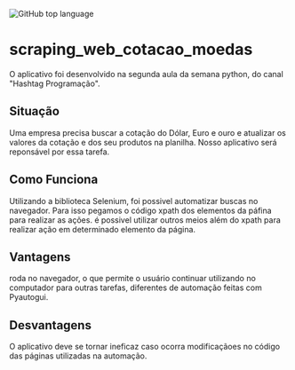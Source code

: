 ![GitHub top language](https://img.shields.io/github/languages/top/Alisson-tech/scraping_web_cotacao_moedas)

# scraping_web_cotacao_moedas
O aplicativo foi desenvolvido na segunda aula da semana python, do canal "Hashtag Programação".

## Situação

Uma empresa precisa buscar a cotação do Dólar, Euro e ouro e atualizar os valores da cotação e dos seu produtos na planilha.
Nosso aplicativo será reponsável por essa tarefa.

## Como Funciona

Utilizando a biblioteca Selenium, foi possivel automatizar buscas no navegador.
Para isso pegamos o código xpath dos elementos da páfina para realizar as ações.
é possivel utilizar outros meios além do xpath para realizar ação em determinado elemento da página.

## Vantagens

roda no navegador, o que permite o usuário continuar utilizando no computador para outras tarefas, diferentes de automação feitas com Pyautogui.

## Desvantagens

O aplicativo deve se tornar ineficaz caso ocorra modificaçãoes no código das páginas utilizadas na automação.



